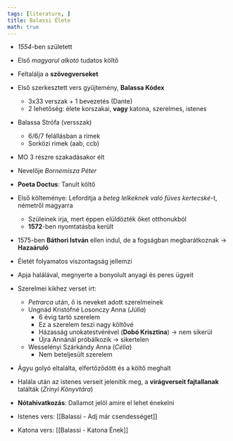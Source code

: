```yaml
---
tags: [literature, ] 
title: Balassi Élete
math: true
---
```

- _1554_-ben született
- Első _magyarul alkotó_ tudatos költő
- Feltalálja a __szövegverseket__ 
- Első szerkesztett vers gyűjtemény, __Balassa Kódex__
	- 3x33 verszak + 1 bevezetés (Dante)
	- 2 lehetőség: élete korszakai, __vagy__ katona, szerelmes, istenes
- Balassa Strófa (versszak)
	- 6/6/7 felállásban a rimek
	- Sorközi rimek (aab, ccb)

- MO 3 részre szakadásakor élt
- Nevelője _Bornemisza Péter_
- __Poeta Doctus__: Tanult költő
- Első költeménye: Leforditja a _beteg lelkeknek való füves kertecské_-t, németről magyarra
	- Szüleinek irja, mert éppen elüldözték őket otthonukból
	- __1572__-ben nyomtatásba került
- 1575-ben __Báthori István__ ellen indul, de a fogságban megbarátkoznak -> __Hazaáruló__
- Életét folyamatos viszontagság jellemzi
- Apja halálával, megnyerte a bonyolult anyagi és peres ügyeit

- Szerelmei kikhez verset irt:
	- _Petrarca_ után, ő is neveket adott szerelmeinek
	- Ungnád Kristófné Losonczy Anna (_Júlia_)
		- 6 évig tartó szerelem
		- Ez a szerelem teszi nagy költővé
		- Házasság unokatestvérével (__Dobó Krisztina__) -> nem sikerül
		- Újra Annánál próbálkozik -> sikertelen
	- Wesselényi Szárkándy Anna (_Célia_)
		- Nem beteljesült szerelem
- Ágyu golyó eltalálta, elfertőződött és a költő meghalt
- Halála után az istenes verseit jelenitik meg, a __virágverseit fajtallanak__ találták (_Zrinyi Könyvtára_)
- __Nótahivatkozás__: Dallamot jelöl amire el lehet énekelni
- Istenes vers: [[Balassi - Adj már csendességet]]
- Katona vers: [[Balassi - Katona Ének]]

 